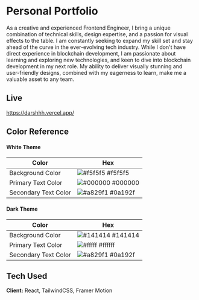 
# Personal Portfolio 

As a creative and experienced Frontend Engineer, I bring a unique combination of technical skills, design expertise, and a passion for visual effects to the table. I am constantly seeking to expand my skill set and stay ahead of the curve in the ever-evolving tech industry. While I don't have direct experience in blockchain development, I am passionate about learning and exploring new technologies, and keen to dive into blockchain development in my next role. My ability to deliver visually stunning and user-friendly designs, combined with my eagerness to learn, make me a valuable asset to any team.


## Live

https://darshhh.vercel.app/

## Color Reference

#### White Theme

| Color             | Hex                                                                |
| ----------------- | ------------------------------------------------------------------ |
| Background Color | ![#f5f5f5](https://via.placeholder.com/10/?text=+) #f5f5f5 |
| Primary Text Color | ![#000000](https://via.placeholder.com/10/000000?text=+) #000000 |
| Secondary Text Color | ![#a829f1](https://via.placeholder.com/10/a829f1?text=+) #0a192f |

#### Dark Theme

| Color             | Hex                                                                |
| ----------------- | ------------------------------------------------------------------ |
| Background Color | ![#141414](https://via.placeholder.com/10/141414?text=+) #141414 |
| Primary Text Color | ![#fffff](https://via.placeholder.com/10/ffffff?text=+) #ffffff |
| Secondary Text Color | ![#a829f1](https://via.placeholder.com/10/a829f1?text=+) #0a192f |


## Tech Used

**Client:** React, TailwindCSS, Framer Motion
